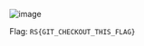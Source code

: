 ![image](https://user-images.githubusercontent.com/63996033/230407549-9be3251d-e03f-4cd5-9b62-20e6c88dcbef.png)

Flag: `RS{GIT_CHECKOUT_THIS_FLAG}`

